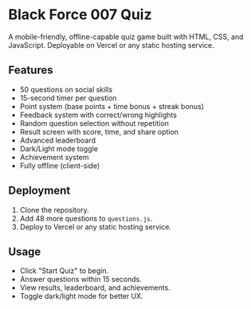 # Black Force 007 Quiz

A mobile-friendly, offline-capable quiz game built with HTML, CSS, and JavaScript. Deployable on Vercel or any static hosting service.

## Features
- 50 questions on social skills
- 15-second timer per question
- Point system (base points + time bonus + streak bonus)
- Feedback system with correct/wrong highlights
- Random question selection without repetition
- Result screen with score, time, and share option
- Advanced leaderboard
- Dark/Light mode toggle
- Achievement system
- Fully offline (client-side)

## Deployment
1. Clone the repository.
2. Add 48 more questions to `questions.js`.
3. Deploy to Vercel or any static hosting service.

## Usage
- Click "Start Quiz" to begin.
- Answer questions within 15 seconds.
- View results, leaderboard, and achievements.
- Toggle dark/light mode for better UX.
